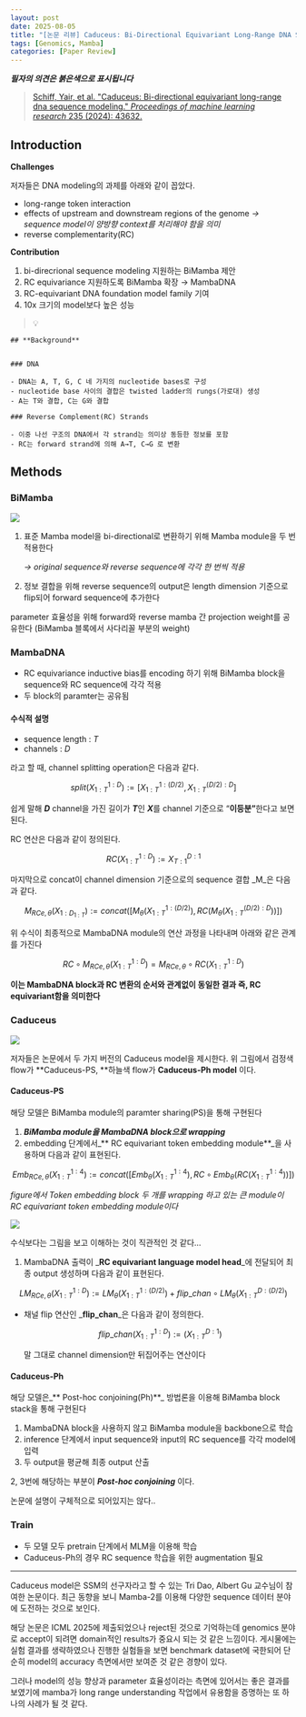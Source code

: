 ```yaml
---
layout: post
date: 2025-08-05
title: "[논문 리뷰] Caduceus: Bi-Directional Equivariant Long-Range DNA Sequence Modeling"
tags: [Genomics, Mamba]
categories: [Paper Review]
---
```


<span class="notion-red">_**필자의 의견은 붉은색으로 표시됩니다**_</span>


> [Schiff, Yair, et al. "Caduceus: Bi-directional equivariant long-range dna sequence modeling." ](https://pmc.ncbi.nlm.nih.gov/articles/PMC12189541/)[_Proceedings of machine learning research_](https://pmc.ncbi.nlm.nih.gov/articles/PMC12189541/)[ 235 (2024): 43632.](https://pmc.ncbi.nlm.nih.gov/articles/PMC12189541/)



## Introduction


**Challenges**


저자들은 DNA modeling의 과제를 아래와 같이 꼽았다.

- long-range token interaction
- effects of upstream and downstream regions of the genome 
_→ sequence model이 양방향 context를 처리해야 함을 의미_
- reverse complementarity(RC)

**Contribution**

1. bi-direcrional sequence modeling 지원하는 BiMamba 제안
1. RC equivariance 지원하도록 BiMamba 확장 → MambaDNA
1. RC-equivariant DNA foundation model family 기여
1. 10x 크기의 model보다 높은 성능

> 💡 


	## **Background**


	### DNA

	- DNA는 A, T, G, C 네 가지의 nucleotide bases로 구성
	- nucleotide base 사이의 결합은 twisted ladder의 rungs(가로대) 생성
	- A는 T와 결합, C는 G와 결합

	### Reverse Complement(RC) Strands

	- 이중 나선 구조의 DNA에서 각 strand는 의미상 동등한 정보를 포함
	- RC는 forward strand에 의해 A→T, C→G 로 변환


## Methods



### BiMamba


![](https://prod-files-secure.s3.us-west-2.amazonaws.com/542b861c-36a8-4051-84e5-8804b6728dba/2c247d59-7815-4980-99f0-8f0d21f445a7/image.png?X-Amz-Algorithm=AWS4-HMAC-SHA256&X-Amz-Content-Sha256=UNSIGNED-PAYLOAD&X-Amz-Credential=ASIAZI2LB46644WD6AIG%2F20250824%2Fus-west-2%2Fs3%2Faws4_request&X-Amz-Date=20250824T090109Z&X-Amz-Expires=3600&X-Amz-Security-Token=IQoJb3JpZ2luX2VjEOT%2F%2F%2F%2F%2F%2F%2F%2F%2F%2FwEaCXVzLXdlc3QtMiJHMEUCIQCTmTGmDjffizGNiz4Pp0FXnNF0rUwBz%2F75B1ZRBc0rVQIgJIXl9ZTgVrgTYyGgj1RIpGo%2FodiQ2U3LY0JRKvw3JIAq%2FwMIPRAAGgw2Mzc0MjMxODM4MDUiDMvPH1K0UV6X1pjSvCrcAwW%2F1da7jrzD%2BaOYtXPr1VFNxaI3kNi4nyqW1hwsjbUTwppYjxyj54Cll7%2FX1jXMBGiTwNmQ%2Br1EYPrHFwnSXMGKJN8XIQWAozvO3jLX5a5ohlxXYuRr4d8SeW6Cult2KEMBiNQQ6y32AVuDl18oVMEt6b9nEmgXjEgKjylwua5Lw3o2Viu%2FJFj%2FjA8eo%2Bhuut56xYgyQhe1vJ5H%2B5Bg83b0fJVj3fc0SbGZzyO5sDzZB15HYAx0Natfxkv5C7HCdwrC%2FXP8oHAsFHJXXiWnXwyAOeu7Yx3qfGut8DxkVCuuf40kYqZRxMHtfAXzIaGH9EUK9vnL83PU3abR2yJhfVaOYpHL%2Bg%2BeO%2FTxyv48l1dhHVUhU8huGqg6idK53nJgLX8YGzFPZjYRm5KVGZQq3ODZxKjYB6PSlD6vuIRWpQNoZo%2BVe23FJ8v2XLTNiPpkMxRKGgVLwPf45vy44rcf6Fhq2B0gf2OmeHWNQ93JHGNAEBnH92lUJyMjyfwfiMJ0ZF90G7GQLM%2F47itKnghhpavjTCqDvL%2B9XxLkkagLZ5f4%2B%2B8ZKg7doTwuxJQ15Mls5mkhk1KVVco5gHcjhGVn%2Bl2sB1umsJgpzcUay%2FTErDJXMT8mBvIvNx7ptx7qML%2BbqsUGOqUBZ3LAYpUrNVvSKhJFyZngBv8PwYy7DCSMAiG0Wz%2BNe0lLOQKRbY4YHW6Qag1rK0RQR1PsB0sl6DVF9LCcp6sngHlOmnOON4pzR8QYMXcozVb9Z4RWV%2BoDA7%2FGgpc7NLSmyDn%2F2GOlZnajXPSydlywAilEDxLP1fdT6pmX8vWYkAe4mn7e%2F%2FmVmhfP693a6FXbCQPlz0mTrvejikkAIunS5Ydmbem6&X-Amz-Signature=8f8658a49ef824e2ca628001eea8590dca161c32e0207d8151244be27ee184ec&X-Amz-SignedHeaders=host&x-amz-checksum-mode=ENABLED&x-id=GetObject)

1. 표준 Mamba model을 bi-directional로 변환하기 위해 Mamba module을 두 번 적용한다

	_→ original sequence와 reverse sequence에 각각 한 번씩 적용_

1. 정보 결합을 위해 reverse sequence의 output은 length dimension 기준으로 flip되어 forward sequence에 추가한다

parameter 효율성을 위해 forward와 reverse mamba 간 projection weight를 공유한다 (BiMamba 블록에서 사다리꼴 부분의 weight)



### MambaDNA

- RC equivariance inductive bias를 encoding 하기 위해 BiMamba block을 sequence와 RC sequence에 각각 적용
- 두 block의 paramter는 공유됨


#### 수식적 설명

- sequence length : _T_
- channels : _D_

라고 할 때,  channel splitting operation은 다음과 같다.


$$
split(X^{1:D}_{1:T}):=[X^{1:(D/2)}_{1:T},X^{(D/2):D}_{1:T}]
$$


<span class="notion-red">쉽게 말해 </span><span class="notion-red">_**D**_</span><span class="notion-red"> channel을 가진 길이가 </span><span class="notion-red">_**T**_</span><span class="notion-red">인 </span><span class="notion-red">_**X**_</span><span class="notion-red">를 channel 기준으로 “</span><span class="notion-red">**이등분”**</span><span class="notion-red">한다고 보면 된다.</span>


RC 연산은 다음과 같이 정의된다.


$$
RC(X^{1:D}_{1:T}):=X^{D:1}_{T:1}
$$


마지막으로 concat이 channel dimension 기준으로의 sequence 결합 _M_은 다음과 같다.


$$
M_{RCe,\theta}(X_{1:D_{1:T}}):=concat([M_{\theta}(X^{1:(D/2)}_{1:T}),RC(M_{\theta}(X^{(D/2):D}_{1:T}))])
$$


위 수식이 최종적으로 MambaDNA module의 연산 과정을 나타내며 아래와 같은 관계를 가진다


$$
RC\circ M_{RCe,\theta}(X^{1:D}_{1:T}) = M_{RCe,\theta} \circ RC(X^{1:D}_{1:T})
$$


**이는 MambaDNA block과 RC 변환의 순서와 관계없이 동일한 결과 즉, RC equivariant함을 의미한다**



### Caduceus


![](https://prod-files-secure.s3.us-west-2.amazonaws.com/542b861c-36a8-4051-84e5-8804b6728dba/f94a60d7-8145-473b-aef9-7c68d3ec604a/image.png?X-Amz-Algorithm=AWS4-HMAC-SHA256&X-Amz-Content-Sha256=UNSIGNED-PAYLOAD&X-Amz-Credential=ASIAZI2LB46644WD6AIG%2F20250824%2Fus-west-2%2Fs3%2Faws4_request&X-Amz-Date=20250824T090109Z&X-Amz-Expires=3600&X-Amz-Security-Token=IQoJb3JpZ2luX2VjEOT%2F%2F%2F%2F%2F%2F%2F%2F%2F%2FwEaCXVzLXdlc3QtMiJHMEUCIQCTmTGmDjffizGNiz4Pp0FXnNF0rUwBz%2F75B1ZRBc0rVQIgJIXl9ZTgVrgTYyGgj1RIpGo%2FodiQ2U3LY0JRKvw3JIAq%2FwMIPRAAGgw2Mzc0MjMxODM4MDUiDMvPH1K0UV6X1pjSvCrcAwW%2F1da7jrzD%2BaOYtXPr1VFNxaI3kNi4nyqW1hwsjbUTwppYjxyj54Cll7%2FX1jXMBGiTwNmQ%2Br1EYPrHFwnSXMGKJN8XIQWAozvO3jLX5a5ohlxXYuRr4d8SeW6Cult2KEMBiNQQ6y32AVuDl18oVMEt6b9nEmgXjEgKjylwua5Lw3o2Viu%2FJFj%2FjA8eo%2Bhuut56xYgyQhe1vJ5H%2B5Bg83b0fJVj3fc0SbGZzyO5sDzZB15HYAx0Natfxkv5C7HCdwrC%2FXP8oHAsFHJXXiWnXwyAOeu7Yx3qfGut8DxkVCuuf40kYqZRxMHtfAXzIaGH9EUK9vnL83PU3abR2yJhfVaOYpHL%2Bg%2BeO%2FTxyv48l1dhHVUhU8huGqg6idK53nJgLX8YGzFPZjYRm5KVGZQq3ODZxKjYB6PSlD6vuIRWpQNoZo%2BVe23FJ8v2XLTNiPpkMxRKGgVLwPf45vy44rcf6Fhq2B0gf2OmeHWNQ93JHGNAEBnH92lUJyMjyfwfiMJ0ZF90G7GQLM%2F47itKnghhpavjTCqDvL%2B9XxLkkagLZ5f4%2B%2B8ZKg7doTwuxJQ15Mls5mkhk1KVVco5gHcjhGVn%2Bl2sB1umsJgpzcUay%2FTErDJXMT8mBvIvNx7ptx7qML%2BbqsUGOqUBZ3LAYpUrNVvSKhJFyZngBv8PwYy7DCSMAiG0Wz%2BNe0lLOQKRbY4YHW6Qag1rK0RQR1PsB0sl6DVF9LCcp6sngHlOmnOON4pzR8QYMXcozVb9Z4RWV%2BoDA7%2FGgpc7NLSmyDn%2F2GOlZnajXPSydlywAilEDxLP1fdT6pmX8vWYkAe4mn7e%2F%2FmVmhfP693a6FXbCQPlz0mTrvejikkAIunS5Ydmbem6&X-Amz-Signature=fe43938ea26851acd3c90001a89cae7ecfc7e171478a890eb54d88ff45303f34&X-Amz-SignedHeaders=host&x-amz-checksum-mode=ENABLED&x-id=GetObject)


저자들은 논문에서 두 가지 버전의 Caduceus model을 제시한다. 위 그림에서 검정색 flow가 **Caduceus-PS, **하늘색 flow가 **Caduceus-Ph model** 이다.



#### Caduceus-PS


해당 모델은 BiMamba module의 paramter sharing(PS)을 통해 구현된다

1. _**BiMamba module을 MambaDNA block으로 wrapping**_
1. embedding 단계에서_** RC equivariant token embedding module**_을 사용하며 다음과 같이 표현된다.

$$
Emb_{RCe,\theta}(X^{1:4}_{1:T}):=concat([Emb_{\theta}(X^{1:4}_{1:T}),RC \circ Emb_{\theta}(RC(X^{1:4}_{1:T}))])
$$


_figure에서 Token embedding block 두 개를 wrapping 하고 있는 큰 module이 RC equivariant token embedding module이다_


![](https://prod-files-secure.s3.us-west-2.amazonaws.com/542b861c-36a8-4051-84e5-8804b6728dba/b175e4da-71eb-4e91-8c23-a06dabe673c9/image.png?X-Amz-Algorithm=AWS4-HMAC-SHA256&X-Amz-Content-Sha256=UNSIGNED-PAYLOAD&X-Amz-Credential=ASIAZI2LB46644WD6AIG%2F20250824%2Fus-west-2%2Fs3%2Faws4_request&X-Amz-Date=20250824T090109Z&X-Amz-Expires=3600&X-Amz-Security-Token=IQoJb3JpZ2luX2VjEOT%2F%2F%2F%2F%2F%2F%2F%2F%2F%2FwEaCXVzLXdlc3QtMiJHMEUCIQCTmTGmDjffizGNiz4Pp0FXnNF0rUwBz%2F75B1ZRBc0rVQIgJIXl9ZTgVrgTYyGgj1RIpGo%2FodiQ2U3LY0JRKvw3JIAq%2FwMIPRAAGgw2Mzc0MjMxODM4MDUiDMvPH1K0UV6X1pjSvCrcAwW%2F1da7jrzD%2BaOYtXPr1VFNxaI3kNi4nyqW1hwsjbUTwppYjxyj54Cll7%2FX1jXMBGiTwNmQ%2Br1EYPrHFwnSXMGKJN8XIQWAozvO3jLX5a5ohlxXYuRr4d8SeW6Cult2KEMBiNQQ6y32AVuDl18oVMEt6b9nEmgXjEgKjylwua5Lw3o2Viu%2FJFj%2FjA8eo%2Bhuut56xYgyQhe1vJ5H%2B5Bg83b0fJVj3fc0SbGZzyO5sDzZB15HYAx0Natfxkv5C7HCdwrC%2FXP8oHAsFHJXXiWnXwyAOeu7Yx3qfGut8DxkVCuuf40kYqZRxMHtfAXzIaGH9EUK9vnL83PU3abR2yJhfVaOYpHL%2Bg%2BeO%2FTxyv48l1dhHVUhU8huGqg6idK53nJgLX8YGzFPZjYRm5KVGZQq3ODZxKjYB6PSlD6vuIRWpQNoZo%2BVe23FJ8v2XLTNiPpkMxRKGgVLwPf45vy44rcf6Fhq2B0gf2OmeHWNQ93JHGNAEBnH92lUJyMjyfwfiMJ0ZF90G7GQLM%2F47itKnghhpavjTCqDvL%2B9XxLkkagLZ5f4%2B%2B8ZKg7doTwuxJQ15Mls5mkhk1KVVco5gHcjhGVn%2Bl2sB1umsJgpzcUay%2FTErDJXMT8mBvIvNx7ptx7qML%2BbqsUGOqUBZ3LAYpUrNVvSKhJFyZngBv8PwYy7DCSMAiG0Wz%2BNe0lLOQKRbY4YHW6Qag1rK0RQR1PsB0sl6DVF9LCcp6sngHlOmnOON4pzR8QYMXcozVb9Z4RWV%2BoDA7%2FGgpc7NLSmyDn%2F2GOlZnajXPSydlywAilEDxLP1fdT6pmX8vWYkAe4mn7e%2F%2FmVmhfP693a6FXbCQPlz0mTrvejikkAIunS5Ydmbem6&X-Amz-Signature=a5769e8e93473b2376e44aeaaf2a9e3d5901a2a2c2af4517c80b643a7698e597&X-Amz-SignedHeaders=host&x-amz-checksum-mode=ENABLED&x-id=GetObject)


<span class="notion-red">수식보다는 그림을 보고 이해하는 것이 직관적인 것 같다…</span>

1. MambaDNA 출력이 _**RC equivariant language model head**_에 전달되어 최종 output 생성하며 다음과 같이 표현된다.

$$
LM_{RCe,\theta}(X^{1:D}_{1:T}):= LM_{\theta}(X^{1:(D/2)}_{1:T})+flip\_chan\circ LM_{\theta}(X^{D:(D/2)}_{1:T})
$$

- 채널 flip 연산인 _**flip\_chan**_은 다음과 같이 정의한다.

	$$
	flip\_chan(X^{1:D}_{1:T}):=(X^{D:1}_{1:T})
	$$


	말 그대로 channel dimension만 뒤집어주는 연산이다



#### Caduceus-Ph


해당 모델은_** Post-hoc conjoining(Ph)**_ 방법론을 이용해 BiMamba block stack을 통해 구현된다

1. MambaDNA block을 사용하지 않고 BiMamba module을 backbone으로 학습
1. inference 단계에서 input sequence와 input의 RC sequence를 각각 model에 입력
1. 두 output을 평균해 최종 output 산출

2, 3번에 해당하는 부분이 _**Post-hoc conjoining**_ 이다.


<span class="notion-red">논문에 설명이 구체적으로 되어있지는 않다..</span>



### Train

- 두 모델 모두 pretrain 단계에서 MLM을 이용해 학습
- Caduceus-Ph의 경우 RC sequence 학습을 위한 augmentation 필요

---


<span class="notion-red">Caduceus model은 SSM의 선구자라고 할 수 있는 Tri Dao, Albert Gu 교수님이 참여한 논문이다. 최근 동향을 보니 Mamba-2를 이용해 다양한 sequence 데이터 분야에 도전하는 것으로 보인다.</span>


<span class="notion-red">해당 논문은 ICML 2025에 제출되었으나 reject된 것으로 기억하는데 genomics 분야로 accept이 되려면 domain적인 results가 중요시 되는 것 같은 느낌이다. 게시물에는 실험 결과를 생략하였으나 진행한 실험들을 보면 benchmark dataset에 국한되어 단순히 model의 accuracy 측면에서만 보여준 것 같은 경향이 있다.</span>


<span class="notion-red">그러나 model의 성능 향상과 parameter 효율성이라는 측면에 있어서는 좋은 결과를 보였기에 mamba가 long range understanding 작업에서 유용함을 증명하는 또 하나의 사례가 될 것 같다.</span>

